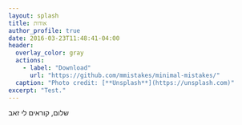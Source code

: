 ```yaml
---
layout: splash
title: אודות
author_profile: true
date: 2016-03-23T11:48:41-04:00
header:
  overlay_color: gray
  actions:
    - label: "Download"
      url: "https://github.com/mmistakes/minimal-mistakes/"
  caption: "Photo credit: [**Unsplash**](https://unsplash.com)"
excerpt: "Test."
---
```


שלום, קוראים לי זאב